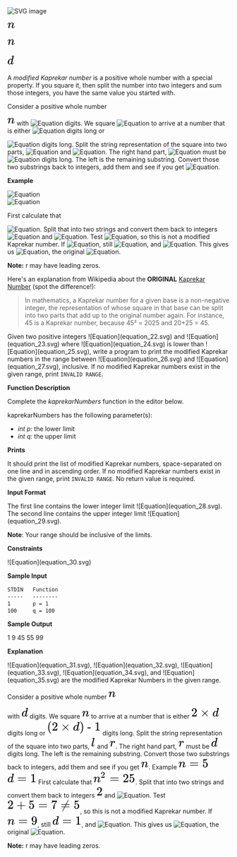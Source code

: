 <img alt="SVG image" height="200" src="svg1.svg" width="300"/>

![Equation](equation.svg)

![Equation](svg_equations/equation_1.svg)

![Equation](svg_equations/equation_2.svg)

<div class="challenge-body-html"><div class="challenge_problem_statement"><div class="msB challenge_problem_statement_body"><div class="hackdown-content"><svg style="display: none;"><defs id="MathJax_SVG_glyphs"></defs></svg><p>A <em>modified Kaprekar number</em> is a positive whole number with a special property.  If you square it, then split the number into two integers and sum those integers, you have the same value you started with.</p>
<p>Consider a positive whole number

![Equation](equation_1.svg) with ![Equation](equation_2.svg) digits.  We square ![Equation](equation_3.svg) to arrive at a number that is either ![Equation](equation_4.svg) digits long or 

![Equation](equation_5.svg) digits long.  Split the string representation of the square into two parts, ![Equation](equation_6.svg) and ![Equation](equation_7.svg).  The right hand part, ![Equation](equation_8.svg) must be ![Equation](equation_9.svg) digits long.  The left is the remaining substring.  Convert those two substrings back to integers, add them and see if you get ![Equation](equation_10.svg).</p>
<p><strong>Example</strong> </p>
<p>

![Equation](equation_11.svg) <br/>
![Equation](equation_12.svg) </p>
<p>First calculate that 

![Equation](equation_13.svg). Split that into two strings and convert them back to integers ![Equation](equation_14.svg) and ![Equation](equation_15.svg).  Test ![Equation](equation_16.svg), so this is not a modified Kaprekar number.  If ![Equation](equation_17.svg), still ![Equation](equation_18.svg), and ![Equation](equation_19.svg).  This gives us ![Equation](equation_20.svg), the original ![Equation](equation_21.svg). </p>
<p><strong>Note:</strong> r may have leading zeros.  </p>
<p>Here's an explanation from Wikipedia about the <strong>ORIGINAL</strong> <a href="https://en.wikipedia.org/wiki/Kaprekar_number">Kaprekar Number</a> (spot the difference!):  </p>
<blockquote>
<p>In mathematics, a Kaprekar number for a given base is a non-negative integer, the representation of whose square in that base can be split into two parts that add up to the original number again. For instance, 45 is a Kaprekar number, because 45² = 2025 and 20+25 = 45.</p>
</blockquote>
<p>Given two positive integers 
![Equation](equation_22.svg) and ![Equation](equation_23.svg) where ![Equation](equation_24.svg) is lower than ![Equation](equation_25.svg), write a program to print the modified Kaprekar numbers in the range between ![Equation](equation_26.svg) and ![Equation](equation_27.svg), inclusive.  If no modified Kaprekar numbers exist in the given range, print <code>INVALID RANGE</code>.  </p>
<p><strong>Function Description</strong> </p>
<p>Complete the <em>kaprekarNumbers</em> function in the editor below.  </p>
<p>kaprekarNumbers has the following parameter(s):  </p>
<ul>
<li><em>int p:</em> the lower limit     </li>
<li><em>int q:</em> the upper limit   </li>
</ul>
<p><strong>Prints</strong> </p>
<p>It should print the list of modified Kaprekar numbers, space-separated on one line and in ascending order.  If no modified Kaprekar numbers exist in the given range, print <code>INVALID RANGE</code>.  No return value is required.  </p></div></div></div><div class="challenge_input_format"><div class="msB challenge_input_format_title"><p><strong>Input Format</strong></p></div><div class="msB challenge_input_format_body"><div class="hackdown-content"><svg style="display: none;"><defs id="MathJax_SVG_glyphs"></defs></svg><p>The first line contains the lower integer limit ![Equation](equation_28.svg). <br/>
The second line contains the upper integer limit ![Equation](equation_29.svg).  </p>
<p><strong>Note</strong>: Your range should be inclusive of the limits.</p></div></div></div><div class="challenge_constraints"><div class="msB challenge_constraints_title"><p><strong>Constraints</strong></p></div><div class="msB challenge_constraints_body"><div class="hackdown-content"><svg style="display: none;"><defs id="MathJax_SVG_glyphs"></defs></svg><p>![Equation](equation_30.svg) </p></div></div></div><div class="challenge_sample_input"><div class="msB challenge_sample_input_title"><p><strong>Sample Input</strong></p></div><div class="msB challenge_sample_input_body"><div class="hackdown-content"><svg style="display: none;"><defs id="MathJax_SVG_glyphs"></defs></svg><pre><code>STDIN   Function
-----   --------
1       p = 1
100     q = 100
</code></pre></div></div></div><div class="challenge_sample_output"><div class="msB challenge_sample_output_title"><p><strong>Sample Output</strong></p></div><div class="msB challenge_sample_output_body"><div class="hackdown-content"><svg style="display: none;"><defs id="MathJax_SVG_glyphs"></defs></svg><p>1 9 45 55 99  </p></div></div></div><div class="challenge_explanation"><div class="msB challenge_explanation_title"><p><strong>Explanation</strong></p></div><div class="msB challenge_explanation_body"><div class="hackdown-content"><svg style="display: none;"><defs id="MathJax_SVG_glyphs"></defs></svg><p>![Equation](equation_31.svg), ![Equation](equation_32.svg), ![Equation](equation_33.svg), ![Equation](equation_34.svg), and ![Equation](equation_35.svg) are the modified Kaprekar Numbers in the given range.</p></div></div></div></div>



Consider a positive whole number
![Equation](svg_equations/equation_1.svg) 


with ![Equation](svg_equations/equation_2.svg) digits.  We square ![Equation](svg_equations/equation_3.svg) to arrive at a number that is either ![Equation](svg_equations/equation_4.svg) digits long or ![Equation](svg_equations/equation_5.svg) digits long.  Split the string representation of the square into two parts, ![Equation](svg_equations/equation_6.svg) and ![Equation](svg_equations/equation_7.svg).  The right hand part, ![Equation](svg_equations/equation_8.svg) must be ![Equation](svg_equations/equation_9.svg) digits long.  The left is the remaining substring.  Convert those two substrings back to integers, add them and see if you get ![Equation](svg_equations/equation_10.svg).
Example
![Equation](svg_equations/equation_11.svg) 
![Equation](svg_equations/equation_12.svg) 
First calculate that ![Equation](svg_equations/equation_13.svg). Split that into two strings and convert them back to integers ![Equation](svg_equations/equation_14.svg) and ![Equation](equation_15.svg).  Test ![Equation](svg_equations/equation_16.svg), so this is not a modified Kaprekar number.  If ![Equation](svg_equations/equation_17.svg), still ![Equation](svg_equations/equation_18.svg), and ![Equation](equation_19.svg).  This gives us ![Equation](equation_20.svg), the original ![Equation](equation_21.svg). </p>
<p><strong>Note:</strong> r may have leading zeros.  </p>